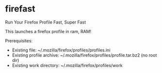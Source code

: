 # firefast
Run Your Firefox Profile Fast, Super Fast

This launches a firefox profile in ram, RAM!

Prerequisites:
 - Existing file: ~/.mozilla/firefox/profiles/profiles.ini
 - Existing profile archive: ~/.mozilla/firefox/profiles/profile.tar.bz2 (no root dir)
 - Existing work directory: ~/.mozilla/firefox/profiles/work
